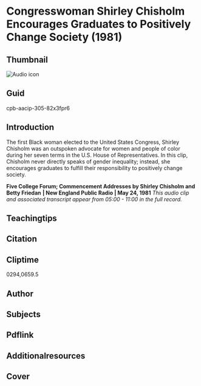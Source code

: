 # Congresswoman Shirley Chisholm Encourages Graduates to Positively Change Society (1981)

## Thumbnail

![Audio icon](https://s3.amazonaws.com/americanarchive.org/primary_source_sets/audio-digitized.jpg "Audio icon")


## Guid
cpb-aacip-305-82x3fpr6

## Introduction

The first Black woman elected to the United States Congress, Shirley Chisholm was an outspoken advocate for women and people of color during her seven terms in the U.S. House of Representatives. In this clip, Chisholm never directly speaks of gender inequality; instead, she encourages graduates to fulfill their responsibility to positively change society. 

<b>Five College Forum; Commencement Addresses by Shirley Chisholm and Betty Friedan</b>
<b>| New England Public Radio | May 24, 1981</b>
<i>This audio clip and associated transcript appear from 05:00 - 11:00 in the full record.</i>

## Teachingtips

## Citation

## Cliptime

0294,0659.5

## Author
## Subjects
## Pdflink
## Additionalresources
## Cover
